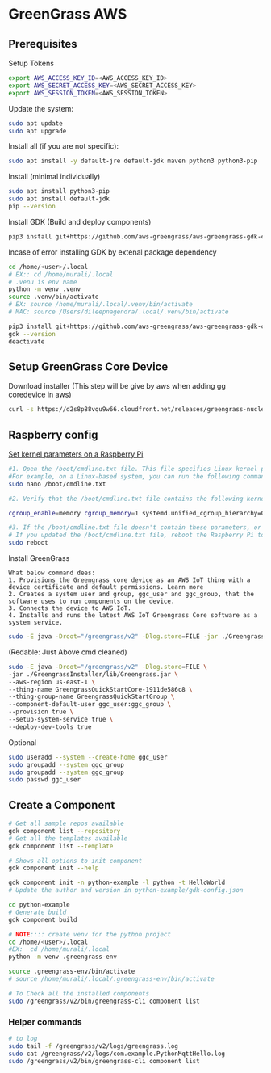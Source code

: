 # GreenGrass AWS

## Prerequisites
Setup Tokens
```bash
export AWS_ACCESS_KEY_ID=<AWS_ACCESS_KEY_ID>
export AWS_SECRET_ACCESS_KEY=<AWS_SECRET_ACCESS_KEY>
export AWS_SESSION_TOKEN=<AWS_SESSION_TOKEN>
```

Update the system:
```bash 
sudo apt update
sudo apt upgrade
```

Install all (if you are not specific): 
```bash
sudo apt install -y default-jre default-jdk maven python3 python3-pip
```

Install (minimal individually)
```bash 
sudo apt install python3-pip
sudo apt install default-jdk
pip --version
```

Install GDK (Build and deploy components)
```bash 
pip3 install git+https://github.com/aws-greengrass/aws-greengrass-gdk-cli.git@v1.6.2
```
Incase of error installing GDK by extenal package dependency
```bash
cd /home/<user>/.local
# EX:: cd /home/murali/.local
# .venu is env name
python -m venv .venv
source .venv/bin/activate
# EX: source /home/murali/.local/.venv/bin/activate
# MAC: source /Users/dileepnagendra/.local/.venv/bin/activate

pip3 install git+https://github.com/aws-greengrass/aws-greengrass-gdk-cli.git@v1.6.2
gdk --version
deactivate
```

## Setup GreenGrass Core Device
Download installer (This step will be give by aws when adding gg coredevice in aws)
```bash
curl -s https://d2s8p88vqu9w66.cloudfront.net/releases/greengrass-nucleus-latest.zip > greengrass-nucleus-latest.zip && unzip greengrass-nucleus-latest.zip -d GreengrassInstaller
```



## Raspberry config
[Set kernel parameters on a Raspberry Pi](https://docs.aws.amazon.com/greengrass/v2/developerguide/getting-started-set-up-environment.html)
```bash
#1. Open the /boot/cmdline.txt file. This file specifies Linux kernel parameters to apply when the Raspberry Pi boots.
#For example, on a Linux-based system, you can run the following command to use GNU nano to open the file.
sudo nano /boot/cmdline.txt

#2. Verify that the /boot/cmdline.txt file contains the following kernel parameters. The systemd.unified_cgroup_hierarchy=0 parameter specifies to use cgroups v1 instead of cgroups v2.

cgroup_enable=memory cgroup_memory=1 systemd.unified_cgroup_hierarchy=0

#3. If the /boot/cmdline.txt file doesn't contain these parameters, or it contains these parameters with different values, update the file to contain these parameters and values.
# If you updated the /boot/cmdline.txt file, reboot the Raspberry Pi to apply the changes.
sudo reboot
```


Install GreenGrass
```
What below command dees:
1. Provisions the Greengrass core device as an AWS IoT thing with a device certificate and default permissions. Learn more 
2. Creates a system user and group, ggc_user and ggc_group, that the software uses to run components on the device.
3. Connects the device to AWS IoT.
4. Installs and runs the latest AWS IoT Greengrass Core software as a system service.

```
```bash
sudo -E java -Droot="/greengrass/v2" -Dlog.store=FILE -jar ./GreengrassInstaller/lib/Greengrass.jar --aws-region us-east-1 --thing-name GreengrassQuickStartCore-1911de586c8 --thing-group-name GreengrassQuickStartGroup --component-default-user ggc_user:ggc_group --provision true --setup-system-service true --deploy-dev-tools true`
```
(Redable: Just Above cmd cleaned)
```bash
sudo -E java -Droot="/greengrass/v2" -Dlog.store=FILE \
-jar ./GreengrassInstaller/lib/Greengrass.jar \
--aws-region us-east-1 \
--thing-name GreengrassQuickStartCore-1911de586c8 \
--thing-group-name GreengrassQuickStartGroup \
--component-default-user ggc_user:ggc_group \
--provision true \
--setup-system-service true \
--deploy-dev-tools true
```

Optional
```bash
sudo useradd --system --create-home ggc_user
sudo groupadd --system ggc_group
sudo groupadd --system ggc_group
sudo passwd ggc_user
```


## Create a Component 

```bash
# Get all sample repos available
gdk component list --repository
# Get all the templates available
gdk component list --template

# Shows all options to init component
gdk component init --help

gdk component init -n python-example -l python -t HelloWorld
# Update the author and version in python-example/gdk-config.json

cd python-example
# Generate build 
gdk component build

# NOTE:::: create venv for the python project
cd /home/<user>/.local
#EX:  cd /home/murali/.local
python -m venv .greengrass-env

source .greengrass-env/bin/activate
# source /home/murali/.local/.greengrass-env/bin/activate

# To Check all the installed components
sudo /greengrass/v2/bin/greengrass-cli component list

```



### Helper commands

```bash
# to log
sudo tail -f /greengrass/v2/logs/greengrass.log
sudo cat /greengrass/v2/logs/com.example.PythonMqttHello.log
sudo /greengrass/v2/bin/greengrass-cli component list
```